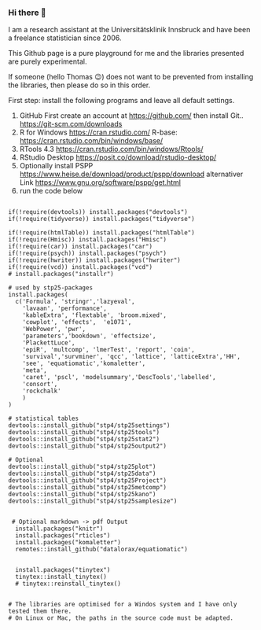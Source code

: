 ### Hi there 👋


I am a research assistant at the Universitätsklinik Innsbruck and have been a freelance statistician since 2006.

This Github page is a pure playground for me and the libraries presented are purely experimental.

If someone (hello Thomas :wink:) does not want to be prevented from installing the libraries, then please do so in this order. 


First step: install the following programs and leave all default settings.



1. GitHub
First create an account at https://github.com/
then install Git..
 https://git-scm.com/downloads 
2. R for Windows  https://cran.rstudio.com/
 R-base:  https://cran.rstudio.com/bin/windows/base/
3. RTools 4.3 https://cran.rstudio.com/bin/windows/Rtools/
4. RStudio Desktop
https://posit.co/download/rstudio-desktop/
5. Optionally install PSPP https://www.heise.de/download/product/pspp/download alternativer Link https://www.gnu.org/software/pspp/get.html
6. run the code below

```

if(!require(devtools)) install.packages("devtools")
if(!require(tidyverse)) install.packages("tidyverse")

if(!require(htmlTable)) install.packages("htmlTable")
if(!require(Hmisc)) install.packages("Hmisc")
if(!require(car)) install.packages("car")
if(!require(psych)) install.packages("psych")
if(!require(hwriter)) install.packages("hwriter")
if(!require(vcd)) install.packages("vcd")
# install.packages("installr")

# used by stp25-packages
install.packages(
  c('Formula', 'stringr','lazyeval',
    'lavaan', 'performance',
    'kableExtra', 'flextable', 'broom.mixed',
    'cowplot', 'effects',  'e1071',
    'WebPower', 'pwr',
    'parameters','bookdown', 'effectsize',
    'PlackettLuce',
    'epiR', 'multcomp', 'lmerTest', 'report', 'coin',
    'survival','survminer', 'qcc', 'lattice', 'latticeExtra','HH',
    'see', 'equatiomatic','komaletter',
    'meta',
    'caret', 'pscl', 'modelsummary','DescTools','labelled',
    'consort',
    'rockchalk'
    )
)

# statistical tables
devtools::install_github("stp4/stp25settings")
devtools::install_github("stp4/stp25tools")
devtools::install_github("stp4/stp25stat2")
devtools::install_github("stp4/stp25output2")

# Optional
devtools::install_github("stp4/stp25plot")
devtools::install_github("stp4/stp25data")
devtools::install_github("stp4/stp25Project")
devtools::install_github("stp4/stp25metcomp")
devtools::install_github("stp4/stp25kano")
devtools::install_github("stp4/stp25samplesize")
 
 
 # Optional markdown -> pdf Output
  install.packages("knitr")
  install.packages("rticles")
  install.packages("komaletter")
  remotes::install_github("datalorax/equatiomatic")


  install.packages("tinytex") 
  tinytex::install_tinytex()
  # tinytex::reinstall_tinytex()

 
# The libraries are optimised for a Windos system and I have only tested them there.
# On Linux or Mac, the paths in the source code must be adapted.

